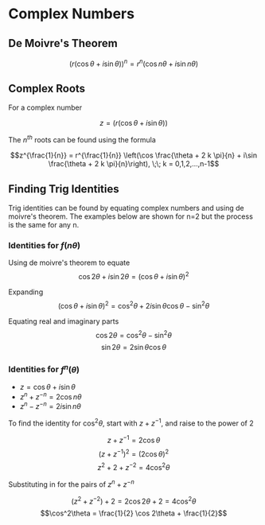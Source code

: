 # Complex Numbers

## De Moivre's Theorem

$$(r(\cos \theta + i\sin \theta))^n = r^n (\cos n\theta + i\sin n\theta)$$

## Complex Roots

For a complex number

$$z = (r(\cos \theta + i\sin \theta))$$

The $n^{th}$ roots can be found using the formula

$$z^{\frac{1}{n}} = r^{\frac{1}{n}} \left(\cos \frac{\theta + 2 k \pi}{n} + i\sin \frac{\theta + 2 k \pi}{n}\right), \;\; k = 0,1,2,...,n-1$$

## Finding Trig Identities

Trig identities can be found by equating complex numbers and using de moivre's theorem. The examples below are shown for n=2 but the process is the same for any n.

### Identities for $f(n\theta)$

Using de moivre's theorem to equate
$$\cos 2\theta + i\sin 2\theta = (\cos\theta + i\sin\theta)^2$$

Expanding
$$(\cos\theta + i\sin\theta)^2 = \cos^2\theta + 2i\sin\theta\cos\theta - \sin^2\theta$$

Equating real and imaginary parts
$$\cos 2\theta = \cos^2\theta - \sin^2\theta$$
$$\sin 2\theta = 2\sin\theta\cos\theta$$

### Identities for $f^n(\theta)$

- $z = \cos\theta + i\sin\theta$
- $z^n + z^{-n} = 2\cos n\theta$
- $z^n - z^{-n} = 2i\sin n\theta$

To find the identity for $\cos^2\theta$, start with $z + z^{-1}$, and raise to the power of 2

$$z + z^{-1} = 2\cos\theta$$
$$(z + z^{-1})^2 =  (2\cos\theta)^2$$
$$ z^2 + 2 + z^{-2} = 4\cos^2\theta $$

Substituting in for the pairs of $z^n + z^{-n}$

$$(z^2 + z^{-2}) + 2 = 2\cos 2\theta + 2 =  4\cos^2\theta$$
$$\cos^2\theta = \frac{1}{2} \cos 2\theta + \frac{1}{2}$$
